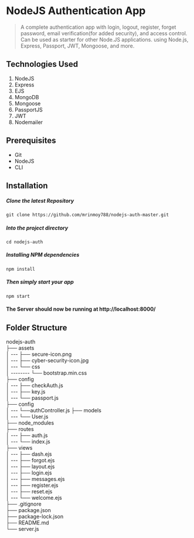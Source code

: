# NodeJS Authentication App
> A complete authentication app with login, logout, register, forget password, email verification(for added security), and access control. Can be used as starter for other Node.JS applications. using Node.js, Express, Passport, JWT, Mongoose, and more. 




## Technologies Used
1.  NodeJS
2.  Express
3.  EJS
4.  MongoDB
5.  Mongoose
6.  PassportJS
7.  JWT
8.  Nodemailer


## Prerequisites
- Git
- NodeJS
- CLI

## Installation

##### Clone the latest Repository

`git clone https://github.com/mrinmoy788/nodejs-auth-master.git`

##### Into the project directory

`cd nodejs-auth`

##### Installing NPM dependencies

`npm install`

##### Then simply start your app

`npm start`

#### The Server should now be running at http://localhost:8000/

## Folder Structure

nodejs-auth <br>
├── assets <br>
│ --- ├── secure-icon.png <br>
│ --- ├── cyber-security-icon.jpg <br>
│ --- └── css <br>
│ -------- └── bootstrap.min.css <br>
├── config <br>
│ --- ├── checkAuth.js <br>
│ --- ├── key.js <br>
│ --- └── passport.js <br>
├── config <br>
│ --- └──authController.js
├── models <br>
│ --- └── User.js <br>
├── node_modules <br>
├── routes <br>
│ --- ├── auth.js <br>
│ --- └── index.js <br>
├── views <br>
│ --- ├── dash.ejs <br>
│ --- ├── forgot.ejs <br>
│ --- ├── layout.ejs <br>
│ --- ├── login.ejs <br>
│ --- ├── messages.ejs <br>
│ --- ├── register.ejs <br>
│ --- ├── reset.ejs <br>
│ --- └── welcome.ejs <br>
├── .gitignore <br>
├── package.json <br>
├── package-lock.json <br>
├── README.md <br>
└── server.js <br>
